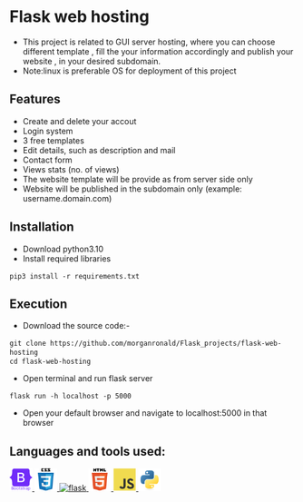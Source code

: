 # Flask web hosting
* This project is related to GUI server hosting, where you can choose different template , fill the your information accordingly and publish your website , in your desired subdomain.
* Note:linux is preferable OS for deployment of this project

## Features
*	Create and delete your accout
*	Login system
*	3 free templates
*	Edit details, such as description and mail
*	Contact form
*	Views stats (no. of views)
*	The website template will be provide as from server side only
*	Website will be published in the subdomain only (example: username.domain.com)

## Installation
*	Download python3.10
*	Install required libraries
```
pip3 install -r requirements.txt
```
## Execution
*	Download the source code:-
```
git clone https://github.com/morganronald/Flask_projects/flask-web-hosting
cd flask-web-hosting
```
*	Open terminal and run flask server
```
flask run -h localhost -p 5000
```
*	Open your default browser and navigate to localhost:5000 in that browser

## Languages and tools used:
<p align="left"> <a href="https://getbootstrap.com" target="_blank" rel="noreferrer"> <img src="https://raw.githubusercontent.com/devicons/devicon/master/icons/bootstrap/bootstrap-plain-wordmark.svg" alt="bootstrap" width="40" height="40"/> </a> <a href="https://www.w3schools.com/css/" target="_blank" rel="noreferrer"> <img src="https://raw.githubusercontent.com/devicons/devicon/master/icons/css3/css3-original-wordmark.svg" alt="css3" width="40" height="40"/> </a> <a href="https://flask.palletsprojects.com/" target="_blank" rel="noreferrer"> <img src="https://www.vectorlogo.zone/logos/pocoo_flask/pocoo_flask-icon.svg" alt="flask" width="40" height="40"/> </a> <a href="https://www.w3.org/html/" target="_blank" rel="noreferrer"> <img src="https://raw.githubusercontent.com/devicons/devicon/master/icons/html5/html5-original-wordmark.svg" alt="html5" width="40" height="40"/> </a> <a href="https://developer.mozilla.org/en-US/docs/Web/JavaScript" target="_blank" rel="noreferrer"> <img src="https://raw.githubusercontent.com/devicons/devicon/master/icons/javascript/javascript-original.svg" alt="javascript" width="40" height="40"/> </a> <a href="https://www.python.org" target="_blank" rel="noreferrer"> <img src="https://raw.githubusercontent.com/devicons/devicon/master/icons/python/python-original.svg" alt="python" width="40" height="40"/> </a> </p>